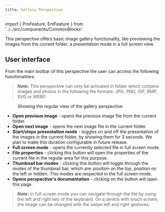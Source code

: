 ```yaml
---
title: Gallery Perspective
---
```


import { ProFeature, EntFeature } from '../../src/components/CommonBlocks'

<ProFeature />

This perspective offers basic image gallery functionality, like previewing the images from the current folder, a presentation mode in a full screen view.

## User interface

From the main toolbar of this perspective the user can access the following functionalities:

> **Note:** This perspective can only be activated in folder which contains images and photos in the following file formats: JPG, PNG, GIF, BMP, SVG or WEBP.

<figure>
  <img title="" src="/media/tagspaces-gallery-overview.jpg" className="img-responsive center-block" />
  <figcaption>Showing the regular view of the gallery perspective</figcaption>
</figure>

- **Open previous image** - opens the previous image file from the current folder.
- **Open next image** - opens the next image file in the current folder.
- **Start/stops presentation mode** - toggles on and off the presentation of the images in the current folder, by showing them for 3 seconds. We plan to make this duration configurable in future release.
- **Full screen mode** - opens the currently selected file in full screen mode.
- **File properties** - clicking this button will open the properties of the current file in the regular area for this purpose.
- **Thumbnail bar modes** - clicking this button will toggle through the modes of the thumbnail bar, which are: position on the top, position on the left or hidden. This modes are respected in the full screen mode.
- **Opens perspective's documentation** - clicking on the button will open this page.

> **Note:** In full screen mode you can navigate through the file by using the left and right key of the keyboard. On a device with touch screen, the image can be changed with the swipe left and right gestures.
